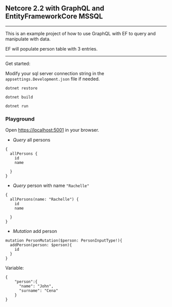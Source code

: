 ## Netcore 2.2 with GraphQL and EntityFrameworkCore MSSQL
---
This is an example project of how to use GraphQL with EF to query and manipulate with data.

EF will populate person table with 3 entries.

---
Get started:


Modify your sql server connection string in the `appsettings.Development.json` file if needed.

```
dotnet restore

dotnet build

dotnet run
```

### Playground

Open [https://localhost:5001](https://localhost:5001) in your browser.

- *Query* all persons
```
{
  allPersons {
    id
    name
    
  }
}
```

- *Query* person with name `"Rachelle"`
```
{
  allPersons(name: "Rachelle") {
    id
    name
    
  }
}
```

- *Mutation* add person

```
mutation PersonMutation($person: PersonInputType!){
  addPerson(person: $person){
    id
  }
}

```
Variable:
```
{
    "person":{
      "name": "John",
      "surname": "Cena"
    }
}
```
